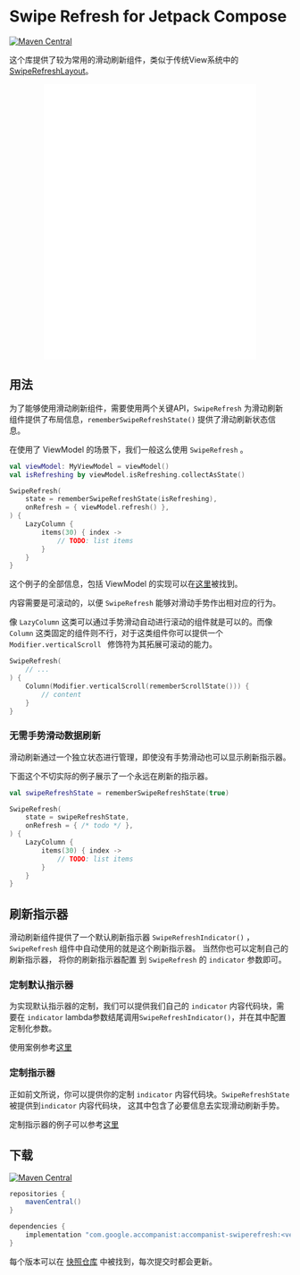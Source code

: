 # Swipe Refresh for Jetpack Compose

[![Maven Central](https://img.shields.io/maven-central/v/com.google.accompanist/accompanist-systemuicontroller)](https://search.maven.org/search?q=g:com.google.accompanist)

这个库提供了较为常用的滑动刷新组件，类似于传统View系统中的 [SwipeRefreshLayout](https://developer.android.google.cn/reference/androidx/swiperefreshlayout/widget/SwipeRefreshLayout)。

<div align="center">
<iframe  width="380" height="492" src="{{config.assets}}/third-party-component/accompanist/swipe_refresh/demo.mp4" scrolling="no" border="0" frameborder="no" framespacing="0" allowfullscreen="true"> </iframe>
</div>



## 用法

为了能够使用滑动刷新组件，需要使用两个关键API，`SwipeRefresh` 为滑动刷新组件提供了布局信息，`rememberSwipeRefreshState()` 提供了滑动刷新状态信息。

在使用了 ViewModel 的场景下，我们一般这么使用 `SwipeRefresh` 。

```kotlin
val viewModel: MyViewModel = viewModel()
val isRefreshing by viewModel.isRefreshing.collectAsState()

SwipeRefresh(
    state = rememberSwipeRefreshState(isRefreshing),
    onRefresh = { viewModel.refresh() },
) {
    LazyColumn {
        items(30) { index ->
            // TODO: list items
        }
    }
}
```

这个例子的全部信息，包括 ViewModel 的实现可以在[这里](https://github.com/google/accompanist/blob/main/sample/src/main/java/com/google/accompanist/sample/swiperefresh/DocsSamples.kt)被找到。

内容需要是可滚动的，以便 `SwipeRefresh` 能够对滑动手势作出相对应的行为。

像 `LazyColumn` 这类可以通过手势滑动自动进行滚动的组件就是可以的。而像 `Column` 这类固定的组件则不行，对于这类组件你可以提供一个 `Modifier.verticalScroll ` 修饰符为其拓展可滚动的能力。

```kotlin
SwipeRefresh(
    // ...
) {
    Column(Modifier.verticalScroll(rememberScrollState())) {
        // content
    }
}
```

### 无需手势滑动数据刷新

滑动刷新通过一个独立状态进行管理，即使没有手势滑动也可以显示刷新指示器。

下面这个不切实际的例子展示了一个永远在刷新的指示器。

```kotlin
val swipeRefreshState = rememberSwipeRefreshState(true)

SwipeRefresh(
    state = swipeRefreshState,
    onRefresh = { /* todo */ },
) {
    LazyColumn {
        items(30) { index ->
            // TODO: list items
        }
    }
}
```

## 刷新指示器

滑动刷新组件提供了一个默认刷新指示器 `SwipeRefreshIndicator()` ，`SwipeRefresh` 组件中自动使用的就是这个刷新指示器。 当然你也可以定制自己的刷新指示器， 将你的刷新指示器配置 到 `SwipeRefresh` 的 `indicator` 参数即可。

### 定制默认指示器

为实现默认指示器的定制，我们可以提供我们自己的 `indicator` 内容代码块，需要在 `indicator` lambda参数结尾调用`SwipeRefreshIndicator()`，并在其中配置定制化参数。

使用案例参考[这里](https://github.com/google/accompanist/tree/main/sample/src/main/java/com/google/accompanist/sample/flowlayout)

### 定制指示器

正如前文所说，你可以提供你的定制 `indicator` 内容代码块。`SwipeRefreshState` 被提供到`indicator` 内容代码块， 这其中包含了必要信息去实现滑动刷新手势。

定制指示器的例子可以参考[这里](https://github.com/google/accompanist/blob/main/sample/src/main/java/com/google/accompanist/sample/swiperefresh/SwipeRefreshCustomIndicatorSample.kt)

## 下载

[![Maven Central](https://img.shields.io/maven-central/v/com.google.accompanist/accompanist-systemuicontroller)](https://search.maven.org/search?q=g:com.google.accompanist)

```groovy
repositories {
    mavenCentral()
}

dependencies {
    implementation "com.google.accompanist:accompanist-swiperefresh:<version>"
}
```


每个版本可以在 [快照仓库](https://oss.sonatype.org/content/repositories/snapshots/com/google/accompanist/accompanist-swiperefresh/) 中被找到，每次提交时都会更新。

